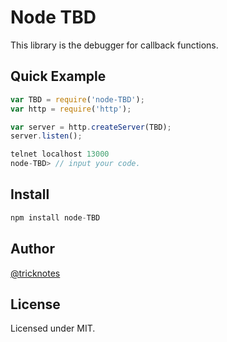 # Node TBD

This library is the debugger for callback functions.

## Quick Example

```js
var TBD = require('node-TBD');
var http = require('http');

var server = http.createServer(TBD);
server.listen();
```

```js
telnet localhost 13000
node-TBD> // input your code.
```

## Install

```js
npm install node-TBD
```

## Author

[@tricknotes](https://github.com/tricknotes)

## License

Licensed under MIT.

